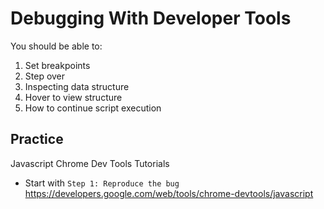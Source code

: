 # Debugging With Developer Tools

You should be able to:
1. Set breakpoints
1. Step over
1. Inspecting data structure
1. Hover to view structure
1. How to continue script execution


## Practice
Javascript Chrome Dev Tools Tutorials
* Start with `Step 1: Reproduce the bug` https://developers.google.com/web/tools/chrome-devtools/javascript